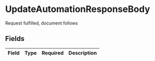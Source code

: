 # UpdateAutomationResponseBody

Request fulfilled, document follows


## Fields

| Field       | Type        | Required    | Description |
| ----------- | ----------- | ----------- | ----------- |